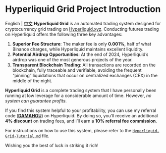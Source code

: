 # Hyperliquid Grid Project Introduction
English | [中文](README-CN.md)
**Hyperliquid Grid** is an automated trading system designed for cryptocurrency grid trading on [Hyperliquid.xyz](https://hyperliquid.xyz). Conducting futures trading on Hyperliquid offers the following three key advantages:

1. **Superior Fee Structure**: The maker fee is only **0.001%**, half of what Binance charges, while Hyperliquid maintains excellent liquidity.
2. **Potential Airdrop Opportunities**: At the end of 2024, Hyperliquid’s airdrop was one of the most generous projects of the year.
3. **Transparent Blockchain Trading**: All transactions are recorded on the blockchain, fully traceable and verifiable, avoiding the frequent “pinning” liquidations that occur on centralized exchanges (CEX) in the middle of the night.

**Hyperliquid Grid** is a complete trading system that I have personally been running at low leverage for a considerable amount of time. However, *no system can guarantee profits*.

If you find this system helpful to your profitability, you can use my referral code ([**DAMAHOU**](https://app.hyperliquid.xyz/join/DAMAHOU)) on Hyperliquid. By doing so, you’ll receive an additional **4% discount** on trading fees, and I’ll earn a **10% referral fee commission**.

For instructions on how to use this system, please refer to the [`Hyperliquid-Grid-Tutorial.md`](.Hyperliquid-Grid-Tutorial.md) file.

Wishing you the best of luck in striking it rich!
